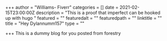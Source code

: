 +++
author = "Williams- Fiverr"
categories = []
date = 2021-02-15T23:00:00Z
description = "This is a proof that imperfect can be hooked up with hugo "
featured = ""
featuredalt = ""
featuredpath = ""
linktitle = ""
title = "Hey Dylannumm157"
type = ""

+++
This is a dummy blog for you posted from forestry